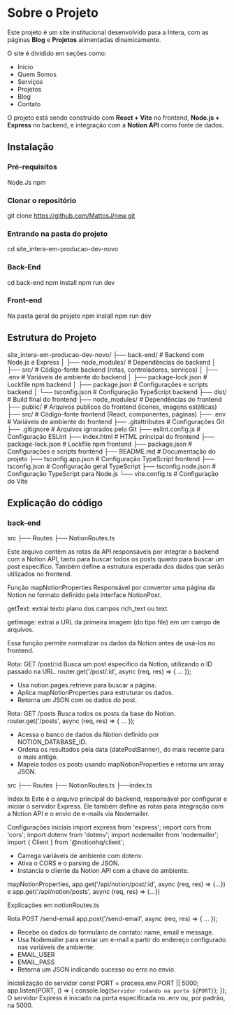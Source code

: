# Sobre o Projeto

Este projeto é um site institucional desenvolvido para a Intera, com as páginas **Blog** e **Projetos** alimentadas dinamicamente.

O site é dividido em seções como:
- Início
- Quem Somos
- Serviços
- Projetos
- Blog
- Contato

O projeto está sendo construído com **React + Vite** no frontend, **Node.js + Express** no backend, e integração com a **Notion API** como fonte de dados.


## Instalação

### Pré-requisitos
  Node.Js
  npm

### Clonar o repositório

git clone https://github.com/MattosJ/new.git


### Entrando na pasta do projeto
cd site_intera-em-producao-dev-novo

### Back-End
cd back-end
npm install
npm run dev

### Front-end
Na pasta geral do projeto
npm install 
npm run dev


## Estrutura do Projeto

site_intera-em-producao-dev-novo/
├── back-end/ # Backend com Node.js e Express
│ ├── node_modules/ # Dependências do backend
│ ├── src/ # Código-fonte backend (rotas, controladores, serviços)
│ ├── .env # Variáveis de ambiente do backend
│ ├── package-lock.json # Lockfile npm backend
│ ├── package.json # Configurações e scripts backend
│ └── tsconfig.json # Configuração TypeScript backend
├── dist/ # Build final do frontend
├── node_modules/ # Dependências do frontend
├── public/ # Arquivos públicos do frontend (ícones, imagens estáticas)
├── src/ # Código-fonte frontend (React, componentes, páginas)
├── .env # Variáveis de ambiente do frontend
├── .gitattributes # Configurações Git
├── .gitignore # Arquivos ignorados pelo Git
├── eslint.config.js # Configuração ESLint
├── index.html # HTML principal do frontend
├── package-lock.json # Lockfile npm frontend
├── package.json # Configurações e scripts frontend
├── README.md # Documentação do projeto
├── tsconfig.app.json # Configuração TypeScript frontend
├── tsconfig.json # Configuração geral TypeScript
├── tsconfig.node.json # Configuração TypeScript para Node.js
└── vite.config.ts # Configuração do Vite


## Explicação do código
### back-end

src
├── Routes
  ├── NotionRoutes.ts

Este arquivo contém as rotas da API responsáveis por integrar o backend com a Notion API, tanto para buscar todos os posts quanto para buscar um post específico. Também define a estrutura esperada dos dados que serão utilizados no frontend.

 Função mapNotionProperties
 Responsável por converter uma página da Notion no formato definido pela interface NotionPost.

  getText: extrai texto plano dos campos rich_text ou text.

  getImage: extrai a URL da primeira imagem (do tipo file) em um campo de arquivos.

  Essa função permite normalizar os dados da Notion antes de usá-los no frontend.

Rota: GET /post/:id
  Busca um post específico da Notion, utilizando o ID passado na URL.
  router.get('/post/:id', async (req, res) => { ... });

  - Usa notion.pages.retrieve para buscar a página.
  - Aplica mapNotionProperties para estruturar os dados.
  - Retorna um JSON com os dados do post.

Rota: GET /posts
Busca todos os posts da base do Notion.
  router.get('/posts', async (req, res) => { ... });

  - Acessa o banco de dados da Notion definido por NOTION_DATABASE_ID.
  - Ordena os resultados pela data (datePostBanner), do mais recente para o mais antigo.
  - Mapeia todos os posts usando mapNotionProperties e retorna um array JSON.


src
├── Routes
  ├── NotionRoutes.ts
├──index.ts

Index.ts
  Este é o arquivo principal do backend, responsável por configurar e iniciar o servidor Express. Ele também define as rotas para integração com a Notion API e o envio de e-mails via Nodemailer.

  Configurações iniciais
  import express from 'express';
  import cors from 'cors';
  import dotenv from 'dotenv';
  import nodemailer from 'nodemailer';
  import { Client } from '@notionhq/client';

  - Carrega variáveis de ambiente com dotenv.
  - Ativa o CORS e o parsing de JSON.
  - Instancia o cliente da Notion API com a chave do ambiente.


  mapNotionProperties,  app.get('/api/notion/post/:id', async (req, res) => {...}) e app.get('/api/notion/posts', async (req, res) => {...})

  Explicações em notionRoutes.ts

Rota POST /send-email
  app.post('/send-email', async (req, res) => { ... });
  - Recebe os dados do formulário de contato: name, email e message.
  - Usa Nodemailer para enviar um e-mail a partir do endereço configurado nas variáveis de ambiente:
  - EMAIL_USER
  - EMAIL_PASS
  - Retorna um JSON indicando sucesso ou erro no envio.

Inicialização do servidor
const PORT = process.env.PORT || 5000;
app.listen(PORT, () => {
  console.log(`Servidor rodando na porta ${PORT}`);
});
O servidor Express é iniciado na porta especificada no .env ou, por padrão, na 5000.


